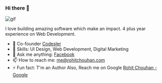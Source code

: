 ### Hi there 👋
![gif](https://i.gifer.com/origin/e6/e608359693b84366637862ecadb53ad9_w200.gif)
<!--
**rohit-chouhan/rohit-chouhan** is a ✨ _special_ ✨ repository because its `README.md` (this file) appears on your GitHub profile.
-->
I love building amazing software which make an impact. 4 plus year experience on Web Development.

- 🔭 Co-founder [Codesler](https://g.co/kgs/73wpwq)
- 🌱 Skills: UI Design, Web Development, Digital Marketing
- 💬 Ask me anything: [Facebook](https://facebook.com/itsrohitofficialprofile)
- 📫 How to reach me: me@rohitchouhan.com
- ⚡ Fun fact: T'm an Author Also, Reach me on Google [Rohit Chouhan - Google](https://g.co/kgs/tJYb4u)
